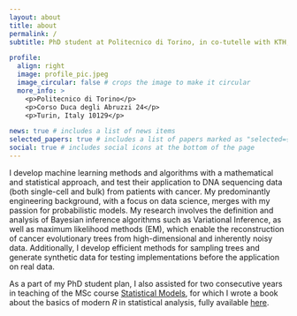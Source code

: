 ```yaml
---
layout: about
title: about
permalink: /
subtitle: PhD student at Politecnico di Torino, in co-tutelle with KTH, Stockholm

profile:
  align: right
  image: profile_pic.jpeg
  image_circular: false # crops the image to make it circular
  more_info: >
    <p>Politecnico di Torino</p>
    <p>Corso Duca degli Abruzzi 24</p>
    <p>Turin, Italy 10129</p>

news: true # includes a list of news items
selected_papers: true # includes a list of papers marked as "selected={true}"
social: true # includes social icons at the bottom of the page
---
```


I develop machine learning methods and algorithms with a mathematical and statistical approach,
and test their application to DNA sequencing data (both single-cell and bulk) from patients with cancer.
My predominantly engineering background, with a focus on data science, merges with my passion
for probabilistic models. My research involves the definition and analysis of Bayesian inference
algorithms such as Variational Inference, as well as maximum likelihood methods (EM), which enable
the reconstruction of cancer evolutionary trees from high-dimensional and inherently noisy data.
Additionally, I develop efficient methods for sampling trees and generate synthetic data for testing
implementations before the application on real data.

As a part of my PhD student plan, I also assisted for two consecutive years in teaching of the MSc course
[Statistical Models](https://didattica.polito.it/pls/portal30/gap.pkg_guide.viewGap?p_cod_ins=01VJWNG&p_a_acc=2024&p_header=S&p_lang=IT&multi=N),
for which I wrote a book about the basics of modern _R_ in statistical analysis,
fully available [here](https://toyo97.github.io/statistical-models-r/).
